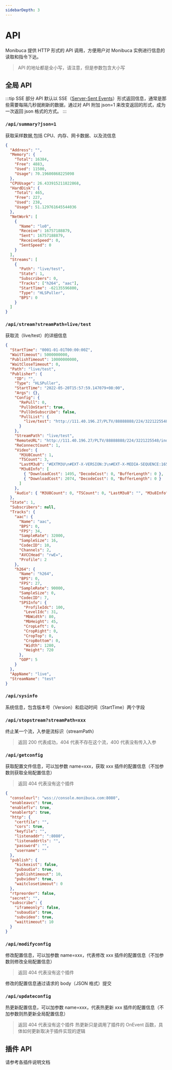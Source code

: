 ```yaml
---
sidebarDepth: 3
---
```


# API

Monibuca 提供 HTTP 形式的 API 调用，方便用户对 Monibuca 实例进行信息的读取和指令下达。

> API 的地址都是全小写，请注意，但是参数包含大小写

## 全局 API

:::tip SSE
部分 API 默认以 SSE（[Server-Sent Events](https://developer.mozilla.org/zh-CN/docs/Web/API/Server-sent_events/Using_server-sent_events)）形式返回信息，通常是那些需要每隔几秒就刷新的数据，通过对 API 附加 json=1 来改变返回的形式，成为一次返回 json 格式的方式。
:::

### `/api/summary?json=1`

获取采样数据,包括 CPU、内存、网卡数据、以及流信息

```json
{
  "Address": "",
  "Memory": {
    "Total": 16384,
    "Free": 4883,
    "Used": 11500,
    "Usage": 70.19600868225098
  },
  "CPUUsage": 26.433915211822868,
  "HardDisk": {
    "Total": 465,
    "Free": 227,
    "Used": 238,
    "Usage": 51.129761645544036
  },
  "NetWork": [
    {
      "Name": "lo0",
      "Receive": 16757188879,
      "Sent": 16757188879,
      "ReceiveSpeed": 0,
      "SentSpeed": 0
    }
  ],
  "Streams": [
    {
      "Path": "live/test",
      "State": 1,
      "Subscribers": 0,
      "Tracks": ["h264", "aac"],
      "StartTime": -62135596800,
      "Type": "HLSPuller",
      "BPS": 0
    }
  ]
}
```

### `/api/stream?streamPath=live/test`

获取流（live/test）的详细信息

```json
{
  "StartTime": "0001-01-01T00:00:00Z",
  "WaitTimeout": 5000000000,
  "PublishTimeout": 10000000000,
  "WaitCloseTimeout": 0,
  "Path": "live/test",
  "Publisher": {
    "ID": "",
    "Type": "HLSPuller",
    "StartTime": "2022-05-20T15:57:59.147079+08:00",
    "Args": {},
    "Config": {
      "RePull": 0,
      "PullOnStart": true,
      "PullOnSubscribe": false,
      "PullList": {
        "live/test": "http://111.40.196.27/PLTV/88888888/224/3221225548/index.m3u8"
      }
    },
    "StreamPath": "live/test",
    "RemoteURL": "http://111.40.196.27/PLTV/88888888/224/3221225548/index.m3u8",
    "ReConnectCount": 1,
    "Video": {
      "M3U8Count": 1,
      "TSCount": 3,
      "LastM3u8": "#EXTM3U\n#EXT-X-VERSION:3\n#EXT-X-MEDIA-SEQUENCE:165303343\n#EXT-X-TARGETDURATION:10\n#EXT-X-PROGRAM-DATE-TIME:2022-05-20T07:57:01Z\n#EXTINF:10,\n1653033421-1-165303343.hls.ts\n#EXT-X-PROGRAM-DATE-TIME:2022-05-20T07:57:13Z\n#EXTINF:10,\n1653033433-1-165303344.hls.ts\n#EXT-X-PROGRAM-DATE-TIME:2022-05-20T07:57:21Z\n#EXTINF:10,\n1653033441-1-165303345.hls.ts\n#EXT-X-PROGRAM-DATE-TIME:2022-05-20T07:57:33Z\n#EXTINF:10,\n1653033453-1-165303346.hls.ts\n#EXT-X-PROGRAM-DATE-TIME:2022-05-20T07:57:41Z\n#EXTINF:10,\n1653033461-1-165303347.hls.ts\n#EXT-X-ENDLIST\n",
      "M3u8Info": [
        { "DownloadCost": 1495, "DecodeCost": 0, "BufferLength": 0 },
        { "DownloadCost": 2074, "DecodeCost": 0, "BufferLength": 0 }
      ]
    },
    "Audio": { "M3U8Count": 0, "TSCount": 0, "LastM3u8": "", "M3u8Info": null }
  },
  "State": 1,
  "Subscribers": null,
  "Tracks": {
    "aac": {
      "Name": "aac",
      "BPS": 0,
      "FPS": 34,
      "SampleRate": 32000,
      "SampleSize": 16,
      "CodecID": 10,
      "Channels": 2,
      "AVCCHead": "rwE=",
      "Profile": 2
    },
    "h264": {
      "Name": "h264",
      "BPS": 0,
      "FPS": 27,
      "SampleRate": 90000,
      "SampleSize": 0,
      "CodecID": 7,
      "SPSInfo": {
        "ProfileIdc": 100,
        "LevelIdc": 31,
        "MbWidth": 80,
        "MbHeight": 45,
        "CropLeft": 0,
        "CropRight": 0,
        "CropTop": 0,
        "CropBottom": 0,
        "Width": 1280,
        "Height": 720
      },
      "GOP": 5
    }
  },
  "AppName": "live",
  "StreamName": "test"
}
```

### `/api/sysinfo`

系统信息，包含版本号（Version）和启动时间（StartTime）两个字段

### `/api/stopstream?streamPath=xxx`

终止某一个流，入参是流标识（streamPath）

> 返回 200 代表成功，404 代表不存在这个流，400 代表没有传入入参

### `/api/getconfig`

获取配置文件信息，可以加参数 name=xxx，获取 xxx 插件的配置信息（不加参数则获取全局配置信息）

> 返回 404 代表没有这个插件

```json
{
  "consoleurl": "wss://console.monibuca.com:8080",
  "enableavcc": true,
  "enableflv": true,
  "enablertp": true,
  "http": {
    "certfile": "",
    "cors": true,
    "keyfile": "",
    "listenaddr": ":8080",
    "listenaddrtls": "",
    "password": "",
    "username": ""
  },
  "publish": {
    "kickexist": false,
    "pubaudio": true,
    "publishtimeout": 10,
    "pubvideo": true,
    "waitclosetimeout": 0
  },
  "rtpreorder": false,
  "secret": "",
  "subscribe": {
    "iframeonly": false,
    "subaudio": true,
    "subvideo": true,
    "waittimeout": 10
  }
}
```

### `/api/modifyconfig`

修改配置信息，可以加参数 name=xxx，代表修改 xxx 插件的配置信息（不加参数则修改全局配置信息）

> 返回 404 代表没有这个插件

修改的配置信息通过请求的 body（JSON 格式）提交

### `/api/updateconfig`

热更新配置信息，可以加参数 name=xxx，代表热更新 xxx 插件的配置信息（不加参数则热更新全局配置信息）

> 返回 404 代表没有这个插件
> 热更新只是调用了插件的 OnEvent 函数，具体如何更新取决于插件实现的逻辑

## 插件 API

请参考各插件说明文档
